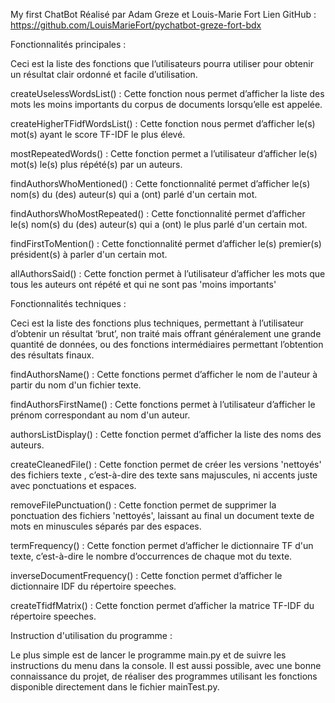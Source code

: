 My first ChatBot
Réalisé par Adam Greze et Louis-Marie Fort
Lien GitHub : https://github.com/LouisMarieFort/pychatbot-greze-fort-bdx



  Fonctionnalités principales :
  
Ceci est la liste des fonctions que l’utilisateurs pourra utiliser pour obtenir un résultat clair ordonné et facile d’utilisation.

createUselessWordsList() : Cette fonction nous permet d’afficher la liste des mots les moins importants du corpus de documents lorsqu’elle est appelée.

createHigherTFidfWordsList() : Cette fonction nous permet d’afficher le(s) mot(s) ayant le score TF-IDF le plus élevé.

mostRepeatedWords() : Cette fonction permet a l’utilisateur d’afficher le(s) mot(s) le(s) plus répété(s) par un auteurs.

findAuthorsWhoMentioned() : Cette fonctionnalité permet d’afficher le(s) nom(s) du (des) auteur(s) qui a (ont) parlé d'un certain mot.

findAuthorsWhoMostRepeated() : Cette fonctionnalité permet d’afficher le(s) nom(s) du (des) auteur(s) qui a (ont) le plus parlé d'un certain mot.

findFirstToMention() : Cette fonctionnalité permet d’afficher le(s) premier(s) président(s) à parler d'un certain mot.

allAuthorsSaid() : Cette fonction permet à l’utilisateur d’afficher les mots que tous les auteurs ont répété et qui ne sont pas 'moins importants'



  Fonctionnalités techniques :

Ceci est la liste des fonctions plus techniques, permettant à l’utilisateur d’obtenir un résultat ‘brut’, non traité mais offrant généralement une grande quantité de données, ou des fonctions intermédiaires permettant l’obtention des résultats finaux.

findAuthorsName() : Cette fonctions permet d’afficher le nom de l'auteur à partir du nom d'un fichier texte.

findAuthorsFirstName() : Cette fonctions permet à l’utilisateur d’afficher le prénom correspondant au nom d'un auteur.

authorsListDisplay() : Cette fonction permet d’afficher la liste des noms des auteurs.

createCleanedFile() : Cette fonction permet de créer les versions 'nettoyés' des fichiers texte , c’est-à-dire des texte sans majuscules, ni accents juste avec ponctuations et espaces.

removeFilePunctuation() : Cette fonction permet de supprimer la ponctuation des fichiers 'nettoyés', laissant au final un document texte de mots en minuscules séparés par des espaces.

termFrequency() : Cette fonction permet d’afficher le dictionnaire TF d'un texte, c’est-à-dire le nombre d’occurrences de chaque mot du texte.

inverseDocumentFrequency() : Cette fonction permet d’afficher le dictionnaire IDF du répertoire speeches.

createTfidfMatrix() : Cette fonction permet d’afficher la matrice TF-IDF du répertoire speeches.



  Instruction d'utilisation du programme :

Le plus simple est de lancer le programme main.py et de suivre les instructions du menu dans la console.
Il est aussi possible, avec une bonne connaissance du projet, de réaliser des programmes utilisant les fonctions disponible directement dans le fichier mainTest.py.


